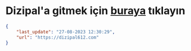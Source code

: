 # Dizipal'a gitmek için [buraya](https://dizipal612.com) tıklayın
    
```json
{
    "last_update": "27-08-2023 12:30:29",
    "url": "https://dizipal612.com"
}
```